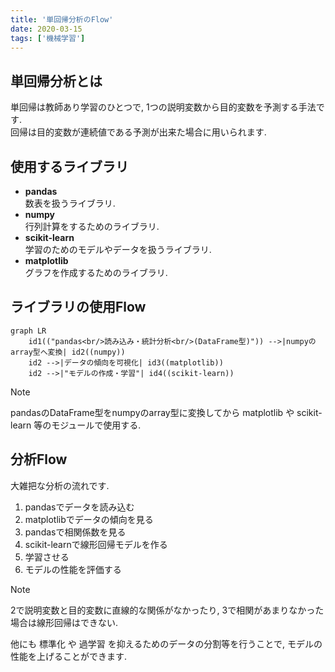 ```yaml
---
title: '単回帰分析のFlow'
date: 2020-03-15
tags: ['機械学習']
---
```


## 単回帰分析とは
単回帰は教師あり学習のひとつで, 1つの説明変数から目的変数を予測する手法です.  
回帰は目的変数が連続値である予測が出来た場合に用いられます.  

## 使用するライブラリ
- **pandas**  
  数表を扱うライブラリ.  
- **numpy**  
  行列計算をするためのライブラリ.  
- **scikit-learn**  
  学習のためのモデルやデータを扱うライブラリ.  
- **matplotlib**  
  グラフを作成するためのライブラリ.  

## ライブラリの使用Flow

```mermaid,autorun
graph LR
    id1(("pandas<br/>読み込み・統計分析<br/>(DataFrame型)")) -->|numpyのarray型へ変換| id2((numpy))
    id2 -->|データの傾向を可視化| id3((matplotlib))
    id2 -->|"モデルの作成・学習"| id4((scikit-learn))
```

> [!NOTE]
> pandasのDataFrame型をnumpyのarray型に変換してから matplotlib や scikit-learn 等のモジュールで使用する.  

## 分析Flow
大雑把な分析の流れです.  

1. pandasでデータを読み込む  
2. matplotlibでデータの傾向を見る  
3. pandasで相関係数を見る  
4. scikit-learnで線形回帰モデルを作る  
5. 学習させる  
6. モデルの性能を評価する  

> [!NOTE]
> 2で説明変数と目的変数に直線的な関係がなかったり, 3で相関があまりなかった場合は線形回帰はできない.  

他にも 標準化 や 過学習 を抑えるためのデータの分割等を行うことで, モデルの性能を上げることができます.  
